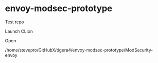 # envoy-modsec-prototype
Test repo

Launch CLion

Open

/home/stevepro/GitHubX/tigera4/envoy-modsec-prototype/ModSecurity-envoy
